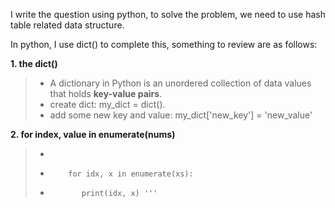 I write the question using python, to solve the problem, we need to use hash table related data structure.

In python, I use dict() to complete this, something to review are  as follows:

**1.  the dict()**

>+ A dictionary in Python is an unordered collection of data values that holds **key-value pairs**.
>+ create dict: my_dict = dict().
>+ add some new key and value: my_dict['new_key'] = 'new_value'

**2.  for index, value in enumerate(nums)**

>+   
>+         for idx, x in enumerate(xs):
>+            print(idx, x) '''
